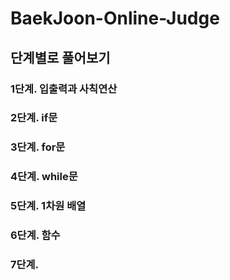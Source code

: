# BaekJoon-Online-Judge

## 단계별로 풀어보기

### 1단계. 입출력과 사칙연산
### 2단계. if문
### 3단계. for문
### 4단계. while문
### 5단계. 1차원 배열
### 6단계. 함수
### 7단계. 
